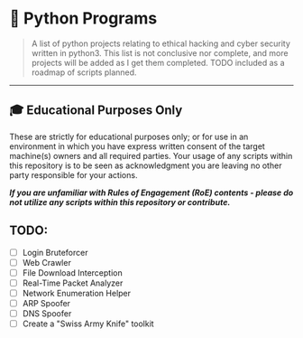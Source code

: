 # :snake: Python Programs
 > A list of python projects relating to ethical hacking and cyber security written in python3. This list is not conclusive nor complete, and more projects will be added as I get them completed. TODO included as a roadmap of scripts planned.
---
## 🎓 Educational Purposes Only
These are strictly for educational purposes only; or for use in an environment in which you have express written consent of the target machine(s) owners and all required parties. Your usage of any scripts within this repository is to be seen as acknowledgment you are leaving no other party responsible for your actions.

<b><em>If you are unfamiliar with Rules of Engagement (RoE) contents - please do not utilize any scripts within this repository or contribute.</b></em>

## TODO:
- [ ] Login Bruteforcer
- [ ] Web Crawler
- [ ] File Download Interception
- [ ] Real-Time Packet Analyzer
- [ ] Network Enumeration Helper
- [ ] ARP Spoofer
- [ ] DNS Spoofer
- [ ] Create a "Swiss Army Knife" toolkit
